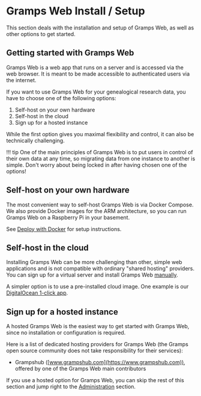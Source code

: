 
# Gramps Web Install / Setup

This section deals with the installation and setup of Gramps Web, as well as other options to get started.

## Getting started with Gramps Web

Gramps Web is a web app that runs on a server and is accessed via the web browser. It is meant to be made accessible to authenticated users via the internet.

If you want to use Gramps Web for your genealogical research data, you have to choose one of the following options:

1. Self-host on your own hardware
2. Self-host in the cloud
3. Sign up for a hosted instance

While the first option gives you maximal flexibility and control, it can also be technically challenging.

!!! tip
    One of the main principles of Gramps Web is to put users in control of their own data at any time, so migrating data from one instance to another is simple. Don't worry about being locked in after having chosen one of the options!

## Self-host on your own hardware

The most convenient way to self-host Gramps Web is via Docker Compose. We also provide Docker images for the ARM architecture, so you can run Gramps Web on a Raspberry Pi in your basement.

See [Deploy with Docker](Deployment.md) for setup instructions.


## Self-host in the cloud

Installing Gramps Web can be more challenging than other, simple web applications and is not compatible with ordinary "shared hosting" providers. You can sign up for a virtual server and install Gramps Web [manually](Deployment.md).

A simpler option is to use a pre-installed cloud image. One example is our [DigitalOcean 1-click app](DigitalOcean.md).

## Sign up for a hosted instance

A hosted Gramps Web is the easiest way to get started with Gramps Web, since no installation or configuration is required.

Here is a list of dedicated hosting providers for Gramps Web (the Gramps open source community does not take responsibility for their services):

- Grampshub ([www.grampshub.com](https://www.grampshub.com)), offered by one of the Gramps Web main contributors

If you use a hosted option for Gramps Web, you can skip the rest of this section and jump right to the [Administration](admin.md) section.
